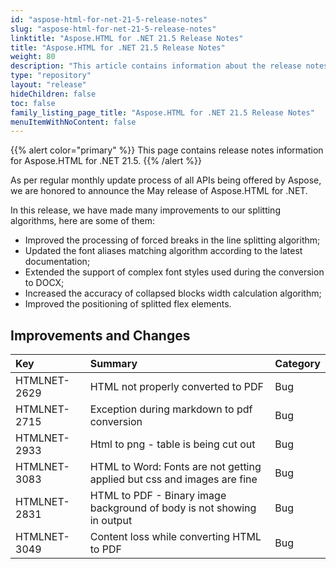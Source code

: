 ```yaml
---
id: "aspose-html-for-net-21-5-release-notes"
slug: "aspose-html-for-net-21-5-release-notes"
linktitle: "Aspose.HTML for .NET 21.5 Release Notes"
title: "Aspose.HTML for .NET 21.5 Release Notes"
weight: 80
description: "This article contains information about the release notes for Aspose.HTML for .NET 21.5."
type: "repository"
layout: "release"
hideChildren: false
toc: false
family_listing_page_title: "Aspose.HTML for .NET 21.5 Release Notes"
menuItemWithNoContent: false
---
```


{{% alert color="primary" %}}
This page contains release notes information for Aspose.HTML for .NET 21.5.
{{% /alert %}}

As per regular monthly update process of all APIs being offered by Aspose, we are honored to announce the May release of Aspose.HTML for .NET.

In this release, we have made many improvements to our splitting algorithms, here are some of them:

- Improved the processing of forced breaks in the line splitting algorithm;
- Updated the font aliases matching algorithm according to the latest documentation;
- Extended the support of complex font styles used during the conversion to DOCX;
- Increased the accuracy of collapsed blocks width calculation algorithm;
- Improved the positioning of splitted flex elements.

## Improvements and Changes

|**Key**|**Summary**|**Category**|
| :- | :- | :- |
|HTMLNET-2629|HTML not properly converted to PDF|Bug|
|HTMLNET-2715|Exception during markdown to pdf conversion|Bug|
|HTMLNET-2933|Html to png - table is being cut out|Bug|
|HTMLNET-3083|HTML to Word: Fonts are not getting applied but css and images are fine|Bug|
|HTMLNET-2831|HTML to PDF - Binary image background of body is not showing in output|Bug|
|HTMLNET-3049|Content loss while converting HTML to PDF|Bug|
